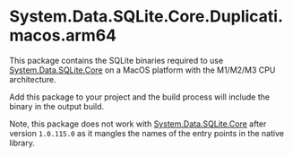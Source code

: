 # System.Data.SQLite.Core.Duplicati.macos.arm64

This package contains the SQLite binaries required to use [System.Data.SQLite.Core](https://www.nuget.org/packages/System.Data.SQLite.Core/) on a MacOS platform with the M1/M2/M3 CPU architecture.

Add this package to your project and the build process will include the binary in the output build.

Note, this package does not work with [System.Data.SQLite.Core](https://www.nuget.org/packages/System.Data.SQLite.Core/) after version `1.0.115.0` as it mangles the names of the entry points in the native library.
